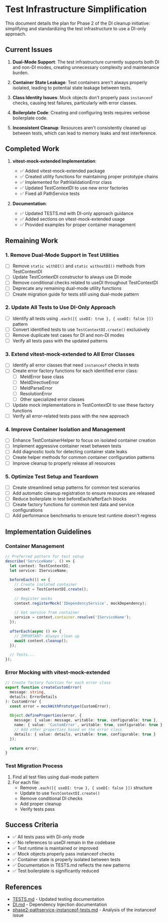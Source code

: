 # Test Infrastructure Simplification

This document details the plan for Phase 2 of the DI cleanup initiative: simplifying and standardizing the test infrastructure to use a DI-only approach.

## Current Issues

1. **Dual-Mode Support**: The test infrastructure currently supports both DI and non-DI modes, creating unnecessary complexity and maintenance burden.

2. **Container State Leakage**: Test containers aren't always properly isolated, leading to potential state leakage between tests.

3. **Class Identity Issues**: Mock objects don't properly pass `instanceof` checks, causing test failures, particularly with error classes.

4. **Boilerplate Code**: Creating and configuring tests requires verbose boilerplate code.

5. **Inconsistent Cleanup**: Resources aren't consistently cleaned up between tests, which can lead to memory leaks and test interference.

## Completed Work

1. **vitest-mock-extended Implementation**: 
   - ✅ Added vitest-mock-extended package 
   - ✅ Created utility functions for maintaining proper prototype chains
   - ✅ Implemented for PathValidationError class
   - ✅ Updated TestContextDI to use new error factories
   - ✅ Fixed all PathService tests

2. **Documentation**:
   - ✅ Updated TESTS.md with DI-only approach guidance
   - ✅ Added sections on vitest-mock-extended usage
   - ✅ Provided examples for proper container management

## Remaining Work

### 1. Remove Dual-Mode Support in Test Utilities

- [ ] Remove `static withDI()` and `static withoutDI()` methods from TestContextDI
- [ ] Update TestContextDI constructor to always use DI mode
- [ ] Remove conditional checks related to useDI throughout TestContextDI
- [ ] Deprecate any remaining dual-mode utility functions
- [ ] Create migration guide for tests still using dual-mode pattern

### 2. Update All Tests to Use DI-Only Approach

- [ ] Identify all tests using `.each([{ useDI: true }, { useDI: false }])` pattern
- [ ] Convert identified tests to use `TestContextDI.create()` exclusively
- [ ] Remove duplicate test cases for DI and non-DI modes
- [ ] Verify all tests pass with the updated patterns

### 3. Extend vitest-mock-extended to All Error Classes

- [ ] Identify all error classes that need `instanceof` checks in tests
- [ ] Create error factory functions for each identified error class:
   - [ ] MeldError base class
   - [ ] MeldDirectiveError
   - [ ] MeldParseError
   - [ ] ResolutionError
   - [ ] Other specialized error classes
- [ ] Update mock implementations in TestContextDI to use these factory functions
- [ ] Verify all error-related tests pass with the new approach

### 4. Improve Container Isolation and Management

- [ ] Enhance TestContainerHelper to focus on isolated container creation
- [ ] Implement aggressive container reset between tests
- [ ] Add diagnostic tools for detecting container state leaks
- [ ] Create helper methods for common container configuration patterns
- [ ] Improve cleanup to properly release all resources

### 5. Optimize Test Setup and Teardown

- [ ] Create streamlined setup patterns for common test scenarios
- [ ] Add automatic cleanup registration to ensure resources are released
- [ ] Reduce boilerplate in test beforeEach/afterEach blocks
- [ ] Create factory functions for common test data and service configurations
- [ ] Add performance benchmarks to ensure test runtime doesn't regress

## Implementation Guidelines

### Container Management

```typescript
// Preferred pattern for test setup
describe('ServiceName', () => {
  let context: TestContextDI;
  let service: IServiceName;
  
  beforeEach(() => {
    // Create isolated container
    context = TestContextDI.create();
    
    // Register mocks
    context.registerMock('IDependencyService', mockDependency);
    
    // Get service from container
    service = context.container.resolve('IServiceName');
  });
  
  afterEach(async () => {
    // IMPORTANT: Always clean up
    await context.cleanup();
  });
  
  // Tests...
});
```

### Error Mocking with vitest-mock-extended

```typescript
// Create factory function for each error class
export function createCustomError(
  message: string,
  details: ErrorDetails
): CustomError {
  const error = mockWithPrototype(CustomError);
  
  Object.defineProperties(error, {
    message: { value: message, writable: true, configurable: true },
    name: { value: 'CustomError', writable: true, configurable: true },
    // Add other properties based on the error class
    details: { value: details, writable: true, configurable: true }
  });
  
  return error;
}
```

### Test Migration Process

1. Find all test files using dual-mode pattern
2. For each file:
   - Remove `.each([{ useDI: true }, { useDI: false }])` structure
   - Update to use `TestContextDI.create()`
   - Remove conditional DI checks
   - Add proper cleanup
   - Verify tests pass

## Success Criteria

- ✅ All tests pass with DI-only mode
- ✅ No references to useDI remain in the codebase
- ✅ Test runtime is maintained or improved
- ✅ Mock objects properly pass instanceof checks
- ✅ Container state is properly isolated between tests
- ✅ Documentation in TESTS.md reflects the new patterns
- ✅ Test boilerplate is significantly reduced

## References

- [TESTS.md](docs/dev/TESTS.md) - Updated testing documentation
- [DI.md](docs/dev/DI.md) - Dependency Injection documentation
- [phase2-pathservice-instanceof-tests.md](./_dev/issues/active/phase2-pathservice-instanceof-tests.md) - Analysis of the instanceof issue 